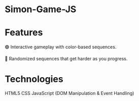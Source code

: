 # Simon-Game-JS

# Features

🟢 Interactive gameplay with color-based sequences.

🔄 Randomized sequences that get harder as you progress.

# Technologies 

HTML5
CSS
JavaScript (DOM Manipulation & Event Handling)
